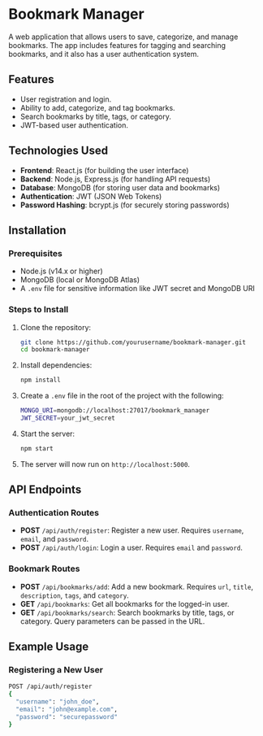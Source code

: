 # Bookmark Manager

A web application that allows users to save, categorize, and manage bookmarks. The app includes features for tagging and searching bookmarks, and it also has a user authentication system.

## Features
- User registration and login.
- Ability to add, categorize, and tag bookmarks.
- Search bookmarks by title, tags, or category.
- JWT-based user authentication.

## Technologies Used
- **Frontend**: React.js (for building the user interface)
- **Backend**: Node.js, Express.js (for handling API requests)
- **Database**: MongoDB (for storing user data and bookmarks)
- **Authentication**: JWT (JSON Web Tokens)
- **Password Hashing**: bcrypt.js (for securely storing passwords)

## Installation

### Prerequisites
- Node.js (v14.x or higher)
- MongoDB (local or MongoDB Atlas)
- A `.env` file for sensitive information like JWT secret and MongoDB URI

### Steps to Install
1. Clone the repository:
    ```bash
    git clone https://github.com/yourusername/bookmark-manager.git
    cd bookmark-manager
    ```

2. Install dependencies:
    ```bash
    npm install
    ```

3. Create a `.env` file in the root of the project with the following:
    ```bash
    MONGO_URI=mongodb://localhost:27017/bookmark_manager
    JWT_SECRET=your_jwt_secret
    ```

4. Start the server:
    ```bash
    npm start
    ```

5. The server will now run on `http://localhost:5000`.

## API Endpoints

### Authentication Routes
- **POST** `/api/auth/register`: Register a new user. Requires `username`, `email`, and `password`.
- **POST** `/api/auth/login`: Login a user. Requires `email` and `password`.

### Bookmark Routes
- **POST** `/api/bookmarks/add`: Add a new bookmark. Requires `url`, `title`, `description`, `tags`, and `category`.
- **GET** `/api/bookmarks`: Get all bookmarks for the logged-in user.
- **GET** `/api/bookmarks/search`: Search bookmarks by title, tags, or category. Query parameters can be passed in the URL.

## Example Usage

### Registering a New User
```bash
POST /api/auth/register
{
  "username": "john_doe",
  "email": "john@example.com",
  "password": "securepassword"
}
